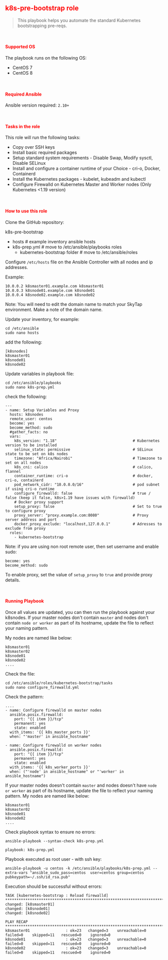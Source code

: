 ## <font color='red'>k8s-pre-bootstrap role</font>

> This playbook helps you automate the standard Kubernetes bootstrapping pre-reqs.

</br>

#### <font color='red'>Supported OS</font>
The playbook runs on the following OS: 
- CentOS 7
- CentOS 8

</br>

#### <font color='red'>Required Ansible</font>
Ansible version required: `2.10+`

</br>

#### <font color='red'>Tasks in the role</font>
This role will run the following tasks:
- Copy over SSH keys
- Install basic required packages
- Setup standard system requirements - Disable Swap, Modify sysctl, Disable SELinux
- Install and configure a container runtime of your Choice - cri-o, Docker, Containerd
- Install the Kubernetes packages - kubelet, kubeadm and kubectl
- Configure Firewalld on Kubernetes Master and Worker nodes (Only Kubernetes <1.19 version)

</br>

#### <font color='red'>How to use this role</font>
Clone the GitHub repository:

k8s-pre-bootstrap
  - hosts         # example inventory ansible hosts
  - k8s-prep.yml  # move to /etc/ansible/playbooks
  roles
    - kubernetes-bootstrap folder # move to /etc/ansible/roles

Configure `/etc/hosts` file on the Ansible Controller with all nodes and ip addresses. 

Example:
```
10.0.0.2 k8smaster01.example.com k8smaster01
10.0.0.3 k8snode01.example.com k8snode01
10.0.0.4 k8snode02.example.com k8snode02
```
Note: 
You will need to edit the domain name to match your SkyTap environment. Make a note of the domain name. 

Update your inventory, for example:
```
cd /etc/ansible
sudo nano hosts
```
add the following:
```
[k8snodes]
k8smaster01
k8snode01
k8snode02
```

Update variables in playbook file:
```
cd /etc/ansible/playbooks
sudo nano k8s-prep.yml
```
check the following:
```
---
- name: Setup Variables and Proxy
  hosts: k8snodes
  remote_user: centos
  become: yes
  become_method: sudo
  #gather_facts: no
  vars:
    k8s_version: "1.18"                                  # Kubernetes version to be installed
    selinux_state: permissive                            # SELinux state to be set on k8s nodes
    timezone: "Africa/Nairobi"                           # Timezone to set on all nodes
    k8s_cni: calico                                      # calico, flannel
    container_runtime: cri-o                             # docker, cri-o, containerd
    pod_network_cidr: "10.0.0.0/16"                      # pod subnet if using cri-o runtime
    configure_firewalld: false                           # true / false (keep it false, k8s>1.19 have issues with firewalld)
    # Docker proxy support
    setup_proxy: false                                   # Set to true to configure proxy
    proxy_server: "proxy.example.com:8080"               # Proxy server address and port
    docker_proxy_exclude: "localhost,127.0.0.1"          # Adresses to exclude from proxy
  roles:
    - kubernetes-bootstrap
```
Note: 
if you are using non root remote user, then set username and enable sudo:

```
become: yes
become_method: sudo
```
To enable proxy, set the value of `setup_proxy` to `true` and provide proxy details.

</br>

#### <font color='red'>Running Playbook</font>
Once all values are updated, you can then run the playbook against your k8snodes.
If your master nodes don't contain `master` and nodes don't contain `node or worker` as part of its hostname, update the file to reflect your naming pattern. 

My nodes are named like below:
```
k8smaster01
k8smaster02
k8snode01
k8snode02
....
```
Check the file:
```
cd /etc/ansible/roles/kubernetes-bootstrap/tasks
sudo nano configure_firewalld.yml
```
Check the pattern:
```
....
- name: Configure firewalld on master nodes
  ansible.posix.firewalld:
    port: "{{ item }}/tcp"
    permanent: yes
    state: enabled
  with_items: '{{ k8s_master_ports }}'
  when: "'master' in ansible_hostname"

- name: Configure firewalld on worker nodes
  ansible.posix.firewalld:
    port: "{{ item }}/tcp"
    permanent: yes
    state: enabled
  with_items: '{{ k8s_worker_ports }}'
  when: ("'node' in ansible_hostname" or "'worker' in ansible_hostname")

```

If your master nodes doesn't contain `master` and nodes doesn't have `node or worker` as part of its hostname, update the file to reflect your naming pattern. My nodes are named like below:

```
k8smaster01
k8smaster02
k8snode01
k8snode02
....
```

Check playbook syntax to ensure no errors:
```
ansible-playbook --syntax-check k8s-prep.yml 

playbook: k8s-prep.yml
```

Playbook executed as root user - with ssh key:
```
ansible-playbook -u centos -k /etc/ansible/playbooks/k8s-prep.yml --extra-vars "ansible_sudo_pass=centos  user=centos group=centos pubkeypath=~/.ssh/id_rsa.pub"
```


Execution should be successful without errors:

```
TASK [kubernetes-bootstrap : Reload firewalld] *********************************************************************************************************
changed: [k8smaster01]
changed: [k8snode01]
changed: [k8snode02]

PLAY RECAP *********************************************************************************************************************************************
k8smaster01                : ok=23   changed=3    unreachable=0    failed=0    skipped=11   rescued=0    ignored=0
k8snode01                  : ok=23   changed=3    unreachable=0    failed=0    skipped=11   rescued=0    ignored=0
k8snode02                  : ok=23   changed=3    unreachable=0    failed=0    skipped=11   rescued=0    ignored=0
```
